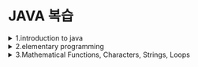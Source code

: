 # JAVA 복습

<details>

<summary>1.introduction to java</summary>

## 1.introduction to java

#### Intro

- source code란 high-level language로 쓰여진 프로그램을 뜻한다.
- source code는 컴퓨터가 이해할 수 없으며 이해할 수 있는 코드로 바꿔주는 tool을 interpreter 또는 compiler라고 한다.
- interpreter는 source code로 부터 statement를 읽어 machine code로 바꿔 바로 실행한다.
- compiler는 전체 source code를 machine code file로 바꾸고 그 파일이 실행된다.

#### Why Java?

- Java is simple: Java는 C++과 비슷하지만 더 기능적이고 단점은 적다.
- Java is object-oriented: Java는 객체지향적인 언어이다.
- Java is distributed: Java는 networking capability를 가지고 있다.
- Java is interpreted: Source code는 컴파일 시 OS가 인식할 수 없는 bytecode(.class file)로 변환된다. 그리고 JVM이 bytecode를 OS가 인식할 수 있게 해준다. 따라서 OS에 종속적이지 않고 java 파일 하나만 만들면 어느 디바이스에서든 실행할 수 있다.
- Java is robust: Java는 다른 언어에서 나타나는 problem이나 error를 발견할 수 있으며 runtime exception handling 특징을 가지고 있다.
- Java is secure: Java는 잘못된 프로그램으로 인한 피해를 줄이기 위해 여러 보안 메커니즘을 구현했다.
- Java is architecture-neutral: 한 번 써지면 어디서든지 실행 가능하다. (JVM의 특징)
- Java is portable: 바로 위의 특징으로 인해 Java는 portable하다.
- Java is multithreaded
- Java is dynamic: Java는 진화하는 것에 적응하도록 설계되었다. 새로운 기능은 필요할 때마다 쉽게 추가될 수 있다.

#### JVM, JRE, JDK

- JVM은 위에서 설명한 것과 같고 JRE는 JVM을 생성하는 디스크 상의 부분이다. JDK는 개발자들이 JVM과 JRE에 의해 실행되고 구동될 수 있는 자바 프로그램을 생성할 수 있게 도와준다.

#### Java Program 실행 과정

- .Java 형식으로 파일을 저장한다. file name과 public class 'name'이 반드시 같아야 한다.
- .class file로 Compile 된다. 예시로 javac Welcome.java가 있으며 문법적인 에러가 없다면 Welcome.class라는 파일이 생성된다.
- .class file은 JVM에 의해 실행된다.
</details>

<details>

<summary>2.elementary programming</summary>

## 2.elementary programming

#### Identifiers

- identifier는 letter, digit, undersores, dollar sign으로 이루어진다.
- 숫자로 시작할 수 없다.
- reserved word와 겹치면 안 된다.
- true, false, null도 될 수 없다.
- 길이 제한 없다.

#### Constants

- final datatype CONSTANTNAME = VALUE; 과 같은 식으로 작성

#### Naming Conventions

- 의미 있는 이름을 사용한다.
- variable과 method 이름: 소문자를 사용한다. 다른 단어들이 붙어 있는 경우 대문자로 구분한다.
- class 이름: 대문자로 시작한다.
- 상수: 글자 전부 대문자로 이루어져 있으며 다른 단어들은 밑줄로 구분한다.

#### Floating-point Number

- floating-poing number는 근사치이다.
- 예를 들어, System.out.println(1.0-0.1-0.1-0.1-0.1-0.1); -> 0.5000000000000001, Not 0.5
- 따라서 Integer를 통해 계산하는 것이 정확하다.

#### Exponent Operation

- Math.pow(2, 3); -> 8

#### Literals

- 프로그램에서 직접 표현한 값을 의미한다.

#### Integer Literals

- Integer literal은 정수 변수에 할당될 수 있다.
- 범위가 안 맞으면 컴파일 오류가 날 수 있다.
- 범위는 -2<sup>31</sup> 부터 2<sup>31</sup>-1 까지이다.
- Long type으로 나타내기 위해 뒤에 L을 붙일 수 있다. 예를 들어 2147483548L

#### Floating-Poing Literals

- 기본적으로, floating-point literal은 double type value와 같이 다뤄진다.
- 뒤에 F를 붙이거나 D를 붙여서 float, double로 만들 수 있다.
- Double type과 Float type의 차이점은 Double type이 더 정밀하다는 것이다.

#### Current Time

- currentTimeMillis 메소드는 01-01-1970 부터 지금까지의 시간을 밀리초로 반환한다.

#### Numeric Type Conversion

- 다른 type 끼리 연산을 할 때 한 가지 타입으로 통합돼서 계산된다. 우선순위는 double > float > long > int 이다.

#### Type Casting

- type을 확장할 때는 암시적으로 캐스팅 해주지만 type을 축소할 때는 명시적으로 캐스팅 해준다.

#### Operator ^

- 두 bool 값이 서로 같을 때 false

#### Conditional Expressions

- y = (x>0)?1:-1; ==> 조건문이 참이면 1 거짓이면 -1
</details>

<details>

<summary>3.Mathematical Functions, Characters, Strings, Loops</summary>

## 3.Mathematical Functions, Characters, Strings, Loops

#### Mathematical Function

- Java는 Math 클래스를 통해 유용한 메소드를 제공한다.
- 예를 들어 상수 PI, E가 있고 메소드 min, max, abs 등이 있다.

#### The random Method

- Math.random()
- 랜덤으로 double형의 value를 생성한다. 범위 0.0 ~ 1.0

#### Character Data Type

- char형의 variable도 증감연산이 가능하다.

#### Unicode Format

- Java character는 Unicode를 사용한다.

#### The String Type

- char형은 오직 하나의 문자만 표현한다.
- 문자열을 표현하기 위해서는 String이라는 데이터형을 사용해야 한다.
- String은 몇 Java 라이브러리에 predefined 되어 있지만 primitive type은 아니다.
- 이는 reference type이며 Ch.9에서 다시 볼 예정이다.

#### Instance method and static method

- object 기반의 메소드를 Instance method라고 하고 object 없이 실행될 수 있는 메소드를 static method라고 한다.

#### Conversion between Strings and Numbers

- parseInt를 사용하거나 String s = number + ""; 등과 같은 방법이 있다.

#### Caution when loop

- loop 조건문에서 floating-point value를 사용하면 안된다.
- floating-point value는 근사치이므로, 이들을 사용하면 정확한 결과가 나오지 않는다.

#### do-while loop

- 최소 한 번은 실행한다.

#### 어떤 loop를 쓸까?

- 일반적으로 반복 횟수가 정해져 있을 때 for문을 사용한다.
- while은 반복 횟수가 정해져 있지 않거나 input이 0일때까지 하는 반복 때 사용한다.
- do-while은 while을 사용하고 싶은데 한 번은 실행해야 할 때 사용한다.
</details>
